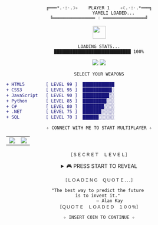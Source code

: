 <div align="center">

```
╔═══*.·:·.☽✧    PLAYER 1    ✧☾.·:·.*═══╗
           YAMELI LOADED...
╚════════════════ ♢ ════════════════╝
```

<img src="https://media.giphy.com/media/hvRJCLFzcasrR4ia7z/giphy.gif" width="35">

```
LOADING STATS...
█████████████████████████████ 100%
```

<img src="https://github-readme-stats.vercel.app/api?username=yvmeli&show_icons=true&count_private=true&hide_title=true&hide=prs&theme=synthwave&border_color=e100ff&bg_color=000000&ring_color=00ff00&text_color=00ff00&icon_color=e100ff" />

<img src="https://github-readme-stats.vercel.app/api/top-langs/?username=yvmeli&layout=compact&theme=synthwave&hide_title=true&border_color=e100ff&bg_color=000000&text_color=00ff00" />

```
SELECT YOUR WEAPONS
```

<div align="left">

```diff
+ HTML5        [ LEVEL 99 ]  ████████████ 
+ CSS3         [ LEVEL 95 ]  ███████████░ 
+ JavaScript   [ LEVEL 90 ]  ██████████░░ 
+ Python       [ LEVEL 85 ]  █████████░░░ 
+ C#           [ LEVEL 80 ]  ████████░░░░ 
+ .NET         [ LEVEL 75 ]  ███████░░░░░ 
+ SQL          [ LEVEL 70 ]  ██████░░░░░░ 
```

</div>

```
✧ CONNECT WITH ME TO START MULTIPLAYER ✧
```

<table>
  <tr>
    <td><img src="https://img.shields.io/badge/GitHub-yvmeli-00ff00?style=for-the-badge&logo=github&logoColor=white&labelColor=000000"/></td>
    <td><img src="https://img.shields.io/badge/LinkedIn-yameli-00ff00?style=for-the-badge&logo=linkedin&logoColor=white&labelColor=000000"/></td>
  </tr>
</table>

```
［ＳＥＣＲＥＴ　ＬＥＶＥＬ］
```

<details>
<summary>🎮 PRESS START TO REVEAL</summary>

```
Achievement Unlocked: Speed Developer 🏆
Built a web app in 48h - New High Score!
```

</details>

```
［ＬＯＡＤＩＮＧ　ＱＵＯＴＥ．．．］

"The best way to predict the future 
is to invent it." 
        — Alan Kay
［ＱＵＯＴＥ　ＬＯＡＤＥＤ　１００％］
```

```
✧ INSERT COIN TO CONTINUE ✧
```

</div>

